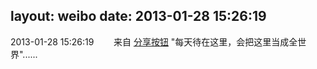 layout: weibo
date: 2013-01-28 15:26:19
---
<meta name="referrer" content="no-referrer" />

2013-01-28 15:26:19  &nbsp;&nbsp;&nbsp;&nbsp;&nbsp;&nbsp; 来自 <a href="http://app.weibo.com/t/feed/cUcI1A" rel="nofollow">分享按钮</a>
"每天待在这里，会把这里当成全世界"...... ​​​
